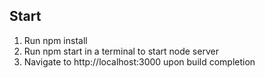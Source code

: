 ## Start
1. Run npm install
2. Run npm start in a terminal to start node server
3. Navigate to http://localhost:3000 upon build completion
